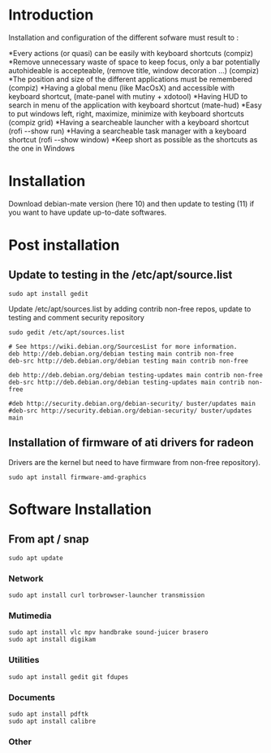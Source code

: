 # Introduction

Installation and configuration of the different sofware must result to :

*Every actions (or quasi) can be easily with keyboard shortcuts (compiz)
*Remove unnecessary waste of space to keep focus, only a bar potentially autohideable is accepteable, (remove title, window decoration ...) (compiz)
*The position and size of the different applications must be remembered (compiz)
*Having a global menu (like MacOsX) and accessible with keyboard shortcut, (mate-panel with mutiny + xdotool)
*Having HUD to search in menu of the application with keyboard shortcut (mate-hud)
*Easy to put windows left, right, maximize, minimize with keyboard shortcuts (compiz grid)
*Having a searcheable launcher with a keyboard shortcut (rofi --show run)
*Having a searcheable task manager with a keyboard shortcut (rofi --show window)
*Keep short as possible as the shortcuts as the one in Windows

# Installation
Download debian-mate version (here 10) and then update to testing (11) if you want to have update up-to-date softwares.


# Post installation

## Update to testing in the /etc/apt/source.list
    sudo apt install gedit
    
Update /etc/apt/sources.list by adding contrib non-free repos, update to testing and comment security repository

    sudo gedit /etc/apt/sources.list
    
    # See https://wiki.debian.org/SourcesList for more information.
    deb http://deb.debian.org/debian testing main contrib non-free
    deb-src http://deb.debian.org/debian testing main contrib non-free

    deb http://deb.debian.org/debian testing-updates main contrib non-free
    deb-src http://deb.debian.org/debian testing-updates main contrib non-free

    #deb http://security.debian.org/debian-security/ buster/updates main
    #deb-src http://security.debian.org/debian-security/ buster/updates main


## Installation of firmware of ati drivers for radeon
Drivers are the kernel but need to have firmware from non-free repository).

    sudo apt install firmware-amd-graphics


# Software Installation

## From apt / snap
    sudo apt update

### Network

    sudo apt install curl torbrowser-launcher transmission
    
### Mutimedia  

    sudo apt install vlc mpv handbrake sound-juicer brasero
    sudo apt install digikam 
    
### Utilities   
    sudo apt install gedit git fdupes    

### Documents
    sudo apt install pdftk
    sudo apt install calibre
    
### Other


